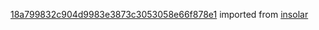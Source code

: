 [18a799832c904d9983e3873c3053058e66f878e1](https://github.com/insolar/insolar/commit/18a799832c904d9983e3873c3053058e66f878e1) imported from [insolar](https://github.com/insolar/insolar)
